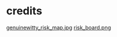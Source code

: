 credits
=======

[genuinewitty\_risk\_map.jpg](http://www.genuinewitty.com/2012/10/13/canada-foreign-powers-the-great-game/risk-board/)
[risk\_board.png](http://www.coroflot.com/kljones/Illustrator1?city=Bountiful&school_id=64315&)
